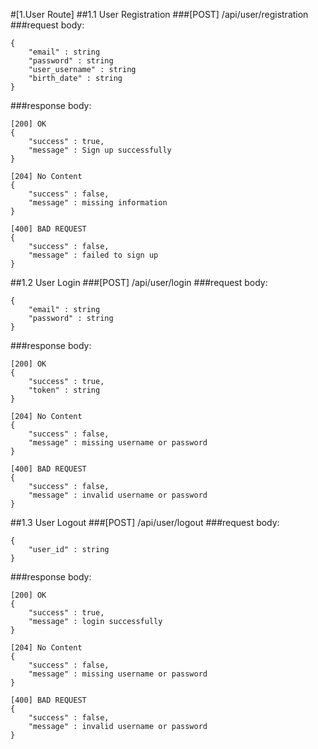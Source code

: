 #[1.User Route]
##1.1 User Registration
###[POST] /api/user/registration
###request body: 
```
{
    "email" : string
    "password" : string
    "user_username" : string
    "birth_date" : string
}
```
###response body:
```
[200] OK
{
    "success" : true,
    "message" : Sign up successfully
}
```
```
[204] No Content
{
    "success" : false,
    "message" : missing information
}
```
```
[400] BAD REQUEST
{
    "success" : false,
    "message" : failed to sign up
}
```
##1.2 User Login
###[POST] /api/user/login
###request body: 
```
{
    "email" : string
    "password" : string
}
```
###response body:
```
[200] OK
{
    "success" : true,
    "token" : string
}
```
```
[204] No Content
{
    "success" : false,
    "message" : missing username or password
}
```
```
[400] BAD REQUEST
{
    "success" : false,
    "message" : invalid username or password
}
```
##1.3 User Logout
###[POST] /api/user/logout
###request body: 
```
{
    "user_id" : string
}
```
###response body:
```
[200] OK
{
    "success" : true,
    "message" : login successfully
}
```
```
[204] No Content
{
    "success" : false,
    "message" : missing username or password
}
```
```
[400] BAD REQUEST
{
    "success" : false,
    "message" : invalid username or password
}
```